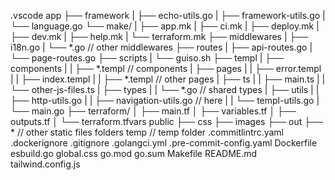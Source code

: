 .vscode
app
├── framework
| ├── echo-utils.go
| ├── framework-utils.go
| └── language.go
└── make/
| ├── app.mk
| ├── ci.mk
| ├── deploy.mk
| ├── dev.mk
| ├── help.mk
| └── terraform.mk
├── middlewares
| ├── i18n.go
| └── \*.go // other middlewares
├── routes
| ├── api-routes.go
| └── page-routes.go
├── scripts
| └── guiso.sh
├── templ
| ├── components
| | ├── \*.templ // components
| ├── pages
| | ├── error.templ
| | ├── index.templ
| | ├── \*.templ // other pages
| ├── ts
| | ├── main.ts
| | └── other-js-files.ts
| ├── types
| | └── \*.go // shared types
| ├── utils
| | ├── http-utils.go
| | ├── navigation-utils.go // here
| | └── templ-utils.go
| └── main.go
├── terraform/
│ ├── main.tf
│ ├── variables.tf
│ ├── outputs.tf
│ └── terraform.tfvars
public
├── css
├── images
├── out
├── \* // other static files folders
temp // temp folder
.commitlintrc.yaml
.dockerignore
.gitignore
.golangci.yml
.pre-commit-config.yaml
Dockerfile
esbuild.go
global.css
go.mod
go.sum
Makefile
README.md
tailwind.config.js
